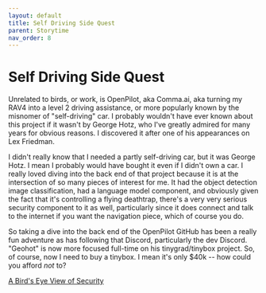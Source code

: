 ```yaml
---
layout: default
title: Self Driving Side Quest
parent: Storytime
nav_order: 8
---
```


# Self Driving Side Quest

Unrelated to birds, or work, is OpenPilot, aka Comma.ai, aka turning my RAV4 into a level 2 driving assistance, or more popularly known by the misnomer of "self-driving" car. I probably wouldn't have ever known about this project if it wasn't by George Hotz, who I've greatly admired for many years for obvious reasons. I discovered it after one of his appearances on Lex Friedman. 

I didn't really know that I needed a partly self-driving car, but it was George Hotz. I mean I probably would have bought it even if I didn't own a car. I really loved diving into the back end of that project because it is at the intersection of so many pieces of interest for me. It had the object detection image classification, had a language model component, and obviously given the fact that it's controlling a flying deathtrap, there's a very very serious security component to it as well, particularly since it does connect and talk to the internet if you want the navigation piece, which of course you do. 

So taking a dive into the back end of the OpenPilot GitHub has been a really fun adventure as has following that Discord, particularly the dev Discord. "Geohot" is now more focused full-time on his tinygrad/tinybox project. So, of course, now I need to buy a tinybox. I mean it's only $40k -- how could you afford _not_ to? 

[A Bird's Eye View of Security](/Portfolio/Storytime/a-birds-eye-view-of-security.html)
